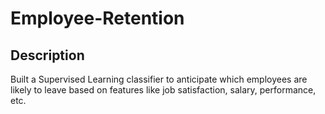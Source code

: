 # Employee-Retention

## Description
Built a Supervised Learning classifier to anticipate which employees are likely to leave based on features like job satisfaction, salary, performance, etc.
